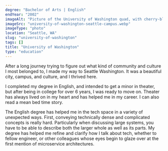 ```yaml
---
degree: "Bachelor of Arts | English"
endYear: "2002"
imageAlt: "Picture of the University of Washington quad, with cherry-blossom trees in bloom"
imageSrc: "university-of-washington-seattle-campus.webp"
imageType: "photo"
location: "Seattle, WA"
slug: "university-of-washington"
tags: []
title: "University of Washington"
type: "education"
---
```

After a long journey trying to figure out what kind of community and culture I most belonged to, I made my way to Seattle Washington.  It was a beautiful city, campus, and culture, and I thrived here.

I completed my degree in English, and intended to get a minor in theater, but after being in college for over 6 years, I was ready to move on.  Theater has always lived on in my heart and has helped me in my career.  I can also read a mean bed time story.

The English degree has helped me in the tech space in a variety of unexpected ways.  First, conveying technically dense and complicated concepts is really hard.  Particularly when discussing large systems, you have to be able to describe both the larger whole as well as its parts.  My degree has helped me refine and clarify how I talk about tech, whether to fellow engineer, or other colleagues whose eyes begin to glaze over at the first mention of microservice architectures.
